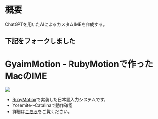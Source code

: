 # 概要
ChatGPTを用いたAIによるカスタムIMEを作成する。

## 下記をフォークしました

<h1>GyaimMotion - RubyMotionで作ったMacのIME</h1>

<img src="https://gyazo.com/648245adc6252b716db7af9f7b2022ab.gif">

<ul>
<li><a href="http://www.rubymotion.com/jp/">RubyMotion</a>で実装した日本語入力システムです。</li>
<li>Yosemite〜Catalinaで動作確認</li>
<li>詳細は<a href="http://masui.github.io/GyaimMotion/">こちら</a>をご覧ください。</li>
</ul>

